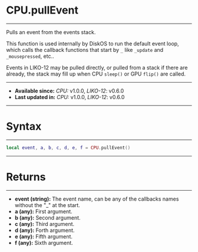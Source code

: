 # CPU.pullEvent
---

Pulls an event from the events stack.

This function is used internally by DiskOS to run the default event loop, which calls the callback functions that start by `_` like `_update` and `_mousepressed`, etc..

Events in LIKO-12 may be pulled directly, or pulled from a stack if there are already, the stack may fill up when CPU `sleep()` or GPU `flip()` are called.

---

* **Available since:** _CPU:_ v1.0.0, _LIKO-12_: v0.6.0
* **Last updated in:** _CPU:_ v1.0.0, _LIKO-12_: v0.6.0

---
# Syntax
---

```lua
local event, a, b, c, d, e, f = CPU.pullEvent()
```

---
# Returns
---

* **event (string):** The event name, can be any of the callbacks names without the "_" at the start.
* **a (any):** First argument.
* **b (any):** Second argument.
* **c (any):** Third argument.
* **d (any):** Forth argument.
* **e (any):** Fifth argument.
* **f (any):** Sixth argument.

